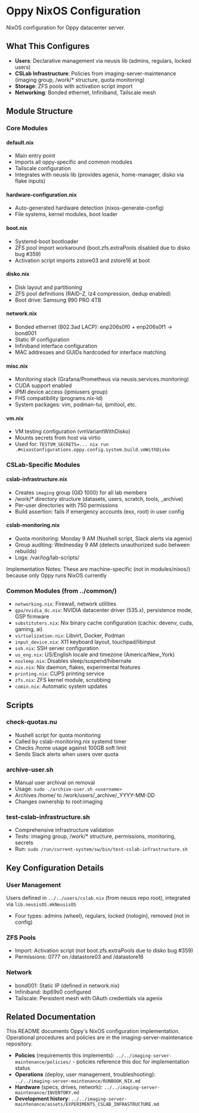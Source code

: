 # Oppy NixOS Configuration

NixOS configuration for Oppy datacenter server.

## What This Configures

- **Users**: Declarative management via neusis lib (admins, regulars, locked users)
- **CSLab Infrastructure**: Policies from imaging-server-maintenance (imaging group, /work/* structure, quota monitoring)
- **Storage**: ZFS pools with activation script import
- **Networking**: Bonded ethernet, Infiniband, Tailscale mesh

## Module Structure

### Core Modules

#### default.nix

- Main entry point
- Imports all oppy-specific and common modules
- Tailscale configuration
- Integrates with neusis lib (provides agenix, home-manager, disko via flake inputs)

#### hardware-configuration.nix

- Auto-generated hardware detection (nixos-generate-config)
- File systems, kernel modules, boot loader

#### boot.nix

- Systemd-boot bootloader
- ZFS pool import workaround (boot.zfs.extraPools disabled due to disko bug #359)
- Activation script imports zstore03 and zstore16 at boot

#### disko.nix

- Disk layout and partitioning
- ZFS pool definitions (RAID-Z, lz4 compression, dedup enabled)
- Boot drive: Samsung 990 PRO 4TB

#### network.nix

- Bonded ethernet (802.3ad LACP): enp206s0f0 + enp206s0f1 → bond001
- Static IP configuration
- Infiniband interface configuration
- MAC addresses and GUIDs hardcoded for interface matching

#### misc.nix

- Monitoring stack (Grafana/Prometheus via neusis.services.monitoring)
- CUDA support enabled
- IPMI device access (ipmiusers group)
- FHS compatibility (programs.nix-ld)
- System packages: vim, podman-tui, ipmitool, etc.

#### vm.nix

- VM testing configuration (vmVariantWithDisko)
- Mounts secrets from host via virtio
- Used for: `TESTVM_SECRETS=... nix run .#nixosConfigurations.oppy.config.system.build.vmWithDisko`

### CSLab-Specific Modules

#### cslab-infrastructure.nix

- Creates `imaging` group (GID 1000) for all lab members
- /work/* directory structure (datasets, users, scratch, tools, _archive)
- Per-user directories with 750 permissions
- Build assertion: fails if emergency accounts (exx, root) in user config

#### cslab-monitoring.nix

- Quota monitoring: Monday 9 AM (Nushell script, Slack alerts via agenix)
- Group auditing: Wednesday 9 AM (detects unauthorized sudo between rebuilds)
- Logs: /var/log/lab-scripts/

Implementation Notes: These are machine-specific (not in modules/nixos/) because only Oppy runs NixOS currently

### Common Modules (from ../common/)

- `networking.nix`: Firewall, network utilities
- `gpu/nvidia_dc.nix`: NVIDIA datacenter driver (535.x), persistence mode, GSP firmware
- `substituters.nix`: Nix binary cache configuration (cachix: devenv, cuda, gaming, ai)
- `virtualization.nix`: Libvirt, Docker, Podman
- `input_device.nix`: X11 keyboard layout, touchpad/libinput
- `ssh.nix`: SSH server configuration
- `us_eng.nix`: US/English locale and timezone (America/New_York)
- `nosleep.nix`: Disables sleep/suspend/hibernate
- `nix.nix`: Nix daemon, flakes, experimental features
- `printing.nix`: CUPS printing service
- `zfs.nix`: ZFS kernel module, scrubbing
- `comin.nix`: Automatic system updates

## Scripts

### check-quotas.nu

- Nushell script for quota monitoring
- Called by cslab-monitoring.nix systemd timer
- Checks /home usage against 100GB soft limit
- Sends Slack alerts when users over quota

### archive-user.sh

- Manual user archival on removal
- Usage: `sudo ./archive-user.sh <username>`
- Archives /home/<user> to /work/users/_archive/<user>_YYYY-MM-DD
- Changes ownership to root:imaging

### test-cslab-infrastructure.sh

- Comprehensive infrastructure validation
- Tests: imaging group, /work/* structure, permissions, monitoring, secrets
- Run: `sudo /run/current-system/sw/bin/test-cslab-infrastructure.sh`

## Key Configuration Details

### User Management

Users defined in `../../users/cslab.nix` (from neusis repo root), integrated via `lib.neusisOS.mkNeusisOS`

- Four types: admins (wheel), regulars, locked (nologin), removed (not in config)

### ZFS Pools

- Import: Activation script (not boot.zfs.extraPools due to disko bug #359)
- Permissions: 0777 on /datastore03 and /datastore16

### Network

- bond001: Static IP (defined in network.nix)
- Infiniband: ibp69s0 configured
- Tailscale: Persistent mesh with OAuth credentials via agenix

## Related Documentation

This README documents Oppy's NixOS configuration implementation. Operational procedures and policies are in the imaging-server-maintenance repository.

- **Policies** (requirements this implements): `../../imaging-server-maintenance/policies/` - policies reference this doc for implementation status
- **Operations** (deploy, user management, troubleshooting): `../../imaging-server-maintenance/RUNBOOK_NIX.md`
- **Hardware** (specs, drives, network): `../../imaging-server-maintenance/INVENTORY.md`
- **Development history**: `../../imaging-server-maintenance/assets/EXPERIMENTS_CSLAB_INFRASTRUCTURE.md`
